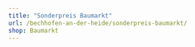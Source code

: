 ```yaml
---
title: "Sonderpreis Baumarkt"
url: /bechhofen-an-der-heide/sonderpreis-baumarkt/
shop: Baumarkt
---
```

